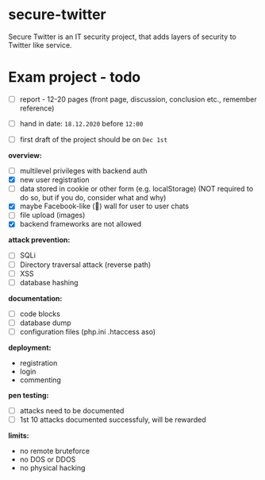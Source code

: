 # secure-twitter
Secure Twitter is an IT security project, that adds layers of security to Twitter like service.

# Exam project - todo
- [ ] report - 12-20 pages
(front page, discussion, conclusion etc., remember reference)

- [ ] hand in date: `18.12.2020` before `12:00`
- [ ] first draft of the project should be on `Dec 1st`

**overview:**
- [ ] multilevel privileges with backend auth
- [x] new user registration
- [ ] data stored in cookie or other form (e.g. localStorage) (NOT required to do so, but if you do, consider what and why)
- [x] maybe Facebook-like (🤮) wall for user to user chats
- [ ] file upload (images)
- [x] backend frameworks are not allowed

**attack prevention:**
- [ ] SQLi
- [ ] Directory traversal attack (reverse path)
- [ ] XSS
- [ ] database hashing

**documentation:**
- [ ] code blocks
- [ ] database dump
- [ ] configuration files (php.ini .htaccess aso)

**deployment:**
- registration
- login
- commenting

**pen testing:**
- [ ] attacks need to be documented
- [ ] 1st 10 attacks documented successfuly, will be rewarded

**limits:**
- no remote bruteforce
- no DOS or DDOS
- no physical hacking
